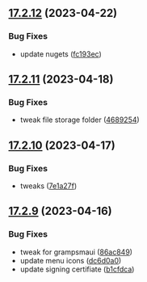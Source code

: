 ## [17.2.12](https://github.com/phandcock/GrampsView/compare/v17.2.11...v17.2.12) (2023-04-22)


### Bug Fixes

* update nugets ([fc193ec](https://github.com/phandcock/GrampsView/commit/fc193ec5b018b41c9daa594a1a2ff8d7cbb568aa))



## [17.2.11](https://github.com/phandcock/GrampsView/compare/v17.2.10...v17.2.11) (2023-04-18)


### Bug Fixes

* tweak file storage folder ([4689254](https://github.com/phandcock/GrampsView/commit/46892543aa1dc3c132de35369158bb722073ff59))



## [17.2.10](https://github.com/phandcock/GrampsView/compare/v17.2.9...v17.2.10) (2023-04-17)


### Bug Fixes

* tweaks ([7e1a27f](https://github.com/phandcock/GrampsView/commit/7e1a27f3167881a623eb8ebcc225f15adf44178f))



## [17.2.9](https://github.com/phandcock/GrampsView/compare/v17.2.8...v17.2.9) (2023-04-16)


### Bug Fixes

* tweak for grampsmaui ([86ac849](https://github.com/phandcock/GrampsView/commit/86ac849181c68649a154650232ffaaefbe06bfa2))
* update menu icons ([dc6d0a0](https://github.com/phandcock/GrampsView/commit/dc6d0a06b9709a0251a07b6a4ae063a42a68b655))
* update signing certifiate ([b1cfdca](https://github.com/phandcock/GrampsView/commit/b1cfdcab82c36981ab983870b72299a835a3e05a))



